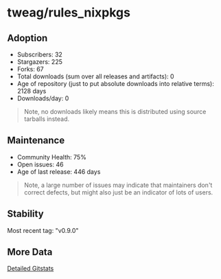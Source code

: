 # tweag/rules_nixpkgs

## Adoption

- Subscribers: 32
- Stargazers: 225
- Forks: 67
- Total downloads (sum over all releases and artifacts): 0
- Age of repository (just to put absolute downloads into relative terms): 2128 days
- Downloads/day: 0

> Note, no downloads likely means this is distributed using source tarballs instead.

## Maintenance

- Community Health: 75%
- Open issues: 46
- Age of last release: 446 days

> Note, a large number of issues may indicate that maintainers don't correct defects, but might also
> just be an indicator of lots of users.

## Stability

Most recent tag: "v0.9.0"

## More Data

[Detailed Gitstats](/bazel-catalog/gitstats/tweag/rules_nixpkgs)

